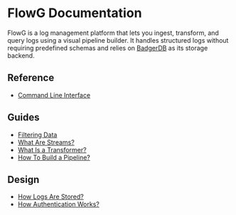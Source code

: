 # FlowG Documentation

FlowG is a log management platform that lets you ingest, transform, and query
logs using a visual pipeline builder. It handles structured logs without
requiring predefined schemas and relies on
[BadgerDB](https://dgraph.io/docs/badger/) as its storage backend.

## Reference

  - [Command Line Interface](./cli.md)

## Guides

 - [Filtering Data](./guides/filtering.md)
 - [What Are Streams?](./guides/streams.md)
 - [What Is a Transformer?](./guides/transformers.md)
 - [How To Build a Pipeline?](./guides/pipelines.md)

## Design

 - [How Logs Are Stored?](./design/storage.md)
 - [How Authentication Works?](./design/auth.md)
